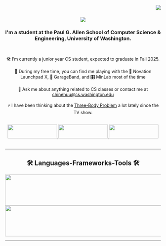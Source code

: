 <img align="right" src="https://visitor-badge.laobi.icu/badge?page_id=chin-eng.chin-eng&left_color=red&right_color=green" />

<h1 align="center">
    <img src="https://readme-typing-svg.herokuapp.com/?font=Righteous&size=35&center=true&vCenter=true&width=500&height=70&duration=4000&lines=Hi+There!+👋;+I'm+Chin-Erdene+Gantulga!;" />
</h1>

<h3 align="center">I'm a student at the Paul G. Allen School of Computer Science & Engineering, University of Washington.</h3>

<br/>

<p align="center">
    🛠️ I’m currently a junior year CS student, expected to graduate in Fall 2025.<br><br>
    🌱 During my free time, you can find me playing with the 🎹 Novation Launchpad X, 🎸 GarageBand, and 🎛️ MinLab most of the time</b><br><br>
    💬 Ask me about anything related to CS classes or contact me at <a href="mailto:chinehuu@cs.washington.edu">chinehuu@cs.washington.edu</a></b><br><br>
    ⚡ I have been thinking about the <a href="https://en.wikipedia.org/wiki/Three-body_problem">Three-Body Problem</a> a lot lately since the TV show.
</p>

<br/>

<div align="center">
  <a href="mailto:chinehuu@cs.washington.edu">
    <img src="https://img.shields.io/badge/Gmail-333333?style=for-the-badge&logo=gmail&logoColor=red" style="width: 160px; height: 45px;" />
  </a>
  <a href="https://www.linkedin.com/in/chin-erdene-gantulga-192452209/" target="_blank">
    <img src="https://img.shields.io/badge/LinkedIn-0077B5?style=for-the-badge&logo=linkedin&logoColor=white" style="width: 160px; height: 45px;" />
  </a>
  <a href="https://chineehuu.netlify.app/" target="_blank">
    <img src="https://img.shields.io/badge/Portfolio-FF5722?style=for-the-badge&logo=todolist&logoColor=white" style="width: 160px; height: 45px;" />
    <!-- sqlite, safari, google-chrome are other good icon options -->
  </a>
</div>

<br/>
<hr />

<h2 align="center">🛠️ Languages-Frameworks-Tools 🛠️</h2>
<div align="center">
  <a href="https://skillicons.dev">
    <img src="https://skillicons.dev/icons?i=nodejs,github,python,javascript,express,firebase,mongodb,c,java" style="width: 600px; height: 100px;"/>
    <img src="https://skillicons.dev/icons?i=react,r,bootstrap,mui,mysql,flask,html,css,vscode,figma,git" style="width: 600px; height: 100px;" />
  </a>
</div>

<hr />







